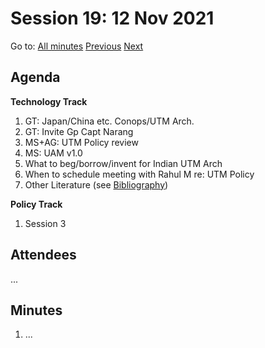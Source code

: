 # Session 19: 12 Nov 2021

Go to: [All minutes](../../../index.md) [Previous](./09.md) [Next](#)

## Agenda

**Technology Track**

1. GT: Japan/China etc. Conops/UTM Arch.
1. GT: Invite Gp Capt Narang
1. MS+AG: UTM Policy review
1. MS: UAM v1.0
1. What to beg/borrow/invent for Indian UTM Arch
1. When to schedule meeting with Rahul M re: UTM Policy
1. Other Literature (see [Bibliography](../../../bibliography.md))


**Policy Track**

1. Session 3

## Attendees

...

## Minutes

1. ...
